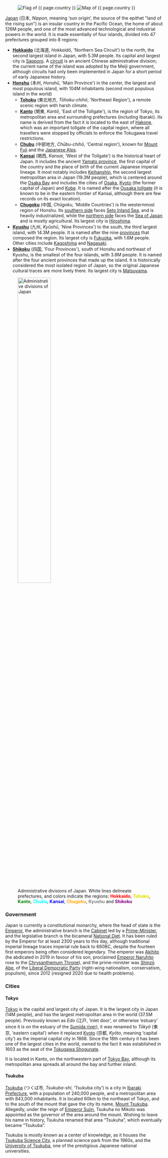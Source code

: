 <figure>
    <div class="flex-row">
        <img style="flex: 1.5000;" src="{{ page.country_flag }}" alt="Flag of {{ page.country }}">
        <img style="flex: 1.1068;" src="https://upload.wikimedia.org/wikipedia/commons/thumb/9/94/Japan_bluemarble_location_map_with_side_map_of_the_Ryukyu_Islands.jpg/850px-Japan_bluemarble_location_map_with_side_map_of_the_Ryukyu_Islands.jpg" alt="Map of {{ page.country }}">
    </div>
</figure>

[Japan](https://en.wikipedia.org/wiki/Japan) (日本, *Nippon*, meaning ‘sun origin’, the source of the epithet "land of the rising sun") is an insular country in the Pacific Ocean, the home of about 126M people, and one of the most advanced technological and industrial powers in the world. It is made essentially of four islands, divided into 47 prefectures grouped into 8 regions:

- [**Hokkaido**](https://en.wikipedia.org/wiki/Hokkaido) (北海道, *Hokkaidō*, 'Northern Sea Circuit') to the north, the second largest island in Japan, with 5.3M people. Its capital and largest city is [Sapporo](https://en.wikipedia.org/wiki/Sapporo). A [circuit](https://en.wikipedia.org/wiki/Circuit_(administrative_division)) is an ancient Chinese administrative division; the current name of the island was adopted by the Meiji government, although circuits had only been implemented in Japan for a short period of early Japanese history.
- [**Honshu**](https://en.wikipedia.org/wiki/Honshu) (本州, *Honshū*, 'Main Province') in the center, the largest and most populous island, with 104M inhabitants (second most populous island in the world)
    - [**Tohoku**](https://en.wikipedia.org/wiki/T%C5%8Dhoku_region) (東北地方, *Tōhoku-chihō*, 'Northeast Region'), a remote scenic region with harsh climate.
    - [**Kanto**](https://en.wikipedia.org/wiki/Kant%C5%8D_region) (関東, *Kantō*, 'East of the Tollgate'), is the region of Tokyo, its metropolitan area and surrounding prefectures (including Ibaraki). Its name is derived from the fact it is located to the east of [Hakone](https://en.wikipedia.org/wiki/Hakone), which was an important tollgate of the capital region, where all travellers were stopped by officials to enforce the Tokugawa travel restrictions.
    - [**Chubu**](https://en.wikipedia.org/wiki/Ch%C5%ABbu_region) (中部地方, *Chūbu-chihō*, 'Central region'), known for [Mount Fuji](https://en.wikipedia.org/wiki/Mount_Fuji) and the [Japanese Alps](https://en.wikipedia.org/wiki/Japanese_Alps).
    - [**Kansai**](https://en.wikipedia.org/wiki/Kansai_region) (関西, *Kansai*, 'West of the Tollgate') is the historical heart of Japan. It includes the ancient [Yamato province](https://en.wikipedia.org/wiki/Yamato_Province), the first capital of the country and the place of birth of the current Japanese imperial lineage. It most notably includes [Keihanshin](https://en.wikipedia.org/wiki/Keihanshin), the second largest metropolitan area in Japan (19.3M people), which is centered around the [Osaka Bay](https://en.wikipedia.org/wiki/Osaka_Bay) and includes the cities of [Osaka](https://en.wikipedia.org/wiki/Osaka), [Kyoto](https://en.wikipedia.org/wiki/Kyoto) (the former capital of Japan) and [Kobe](https://en.wikipedia.org/wiki/Kobe). It is named after the [Ousaka tollgate](https://ja.wikipedia.org/wiki/%E9%80%A2%E5%9D%82%E9%96%A2) (it is known to be in the eastern frontier of Kansai, although there are few records on its exact location).
    - [**Chugoku**](https://en.wikipedia.org/wiki/Ch%C5%ABgoku_region) (中国, *Chūgoku*, 'Middle Countries') is the westernmost region of Honshu. Its [southern side](https://en.wikipedia.org/wiki/San%27y%C5%8D_region) faces [Seto Inland Sea](https://en.wikipedia.org/wiki/Seto_Inland_Sea), and is heavily industrialized, while the [northern side](https://en.wikipedia.org/wiki/San%27in_region) faces the [Sea of Japan](https://en.wikipedia.org/wiki/Sea_of_Japan) and is mostly agricultural. Its largest city is [Hiroshima](https://en.wikipedia.org/wiki/Hiroshima).
- [**Kyushu**](https://en.wikipedia.org/wiki/Kyushu) (九州, *Kyūshū*, 'Nine Provinces') to the south, the third largest island, with 14.3M people. It is named after the nine [provinces](https://en.wikipedia.org/wiki/Provinces_of_Japan) that composed the region. Its largest city is [Fukuoka](), with 1.6M people. Other cities include [Kagoshima](https://en.wikipedia.org/wiki/Kagoshima) and [Nagasaki](https://en.wikipedia.org/wiki/Nagasaki).
- [**Shikoku**](https://en.wikipedia.org/wiki/Shikoku) (四国, 'Four Provinces'), south of Honshu and northeast of Kyushu, is the smallest of the four islands, with 3.8M people. It is named after the four ancient provinces that made up the island. It is historically considered the most isolated region of Japan, so the original Japanese cultural traces are more lively there. Its largest city is [Matsuyama](https://en.wikipedia.org/wiki/Matsuyama).

<figure>
    <img src="https://upload.wikimedia.org/wikipedia/commons/b/bc/Regions_and_Prefectures_of_Japan_2.svg" alt="Administrative divisions of Japan" style="width: 50%;">
    <figcaption>Administrative divisions of Japan. White lines delineate prefectures, and colors indicate the regions: <span style="color:red"><strong>Hokkaido</strong></span>, <span style="color:#DDDD00"><strong>Tohoku</strong></span>, <span style="color:green"><strong>Kanto</strong></span>, <span style="color:cyan"><strong>Chubu</strong></span>, <span style="color:blue"><strong>Kansai</strong></span>, <span style="color:orange"><strong>Chugoku</strong></span>, <span style="color:gray"><strong>Kyushu</strong></span> and <span style="color:purple"><strong>Shikoku</strong></span></figcaption>
</figure>

### Government

Japan is currently a constitutional monarchy, where the head of state is the [Emperor](https://en.wikipedia.org/wiki/Emperor_of_Japan), the administrative branch is the [Cabinet](https://en.wikipedia.org/wiki/Cabinet_of_Japan) led by a [Prime-Minister](https://en.wikipedia.org/wiki/Prime_Minister_of_Japan), and the legislative branch is the bicameral [National Diet](https://en.wikipedia.org/wiki/National_Diet). It has been ruled by the Emperor for at least 2300 years to this day, although traditional imperial lineage traces imperial rule back to 660BC, despite the fourteen first emperors being often considered legendary. The emperor was [Akihito](https://en.wikipedia.org/wiki/Akihito) (he abdicated in 2019 in favour of his son, proclaimed [Emperor Naruhito](https://en.wikipedia.org/wiki/Naruhito) rose to the [Chrysanthemum Throne](https://en.wikipedia.org/wiki/Chrysanthemum_Throne)), and the prime-minister was [Shinzō Abe](https://en.wikipedia.org/wiki/Shinzo_Abe), of the [Liberal Democratic Party](https://en.wikipedia.org/wiki/Liberal_Democratic_Party_(Japan)) (right-wing nationalism, conservatism, populism), since 2012 (resigned 2020 due to health problems).

### Cities

#### Tokyo

[Tokyo](https://en.wikipedia.org/wiki/Tokyo) is the capital and largest city of Japan. It is the largest city in Japan (14M people), and has the largest metropolitan area in the world (37.5M people). Previously known as *Edo* (江戸, ‘inlet door’, or otherwise ‘estuary’ since it is on the estuary of the [Sumida river](https://en.wikipedia.org/wiki/Sumida_River)), it was renamed to *Tōkyō* (東京, ‘eastern capital’) when it replaced [Kyoto](https://en.wikipedia.org/wiki/Kyoto) (京都, *Kyōto*, meaning ‘capital city’) as the imperial capital city in 1868. Since the 18th century it has been one of the largest cities in the world, owned to the fact it was established in 1603 as the seat of the [Tokugawa Shogunate](https://en.wikipedia.org/wiki/Tokugawa_shogunate).

It is located in Kanto, on the northwestern part of [Tokyo Bay](https://en.wikipedia.org/wiki/Tokyo_Bay), although its metropolitan area spreads all around the bay and further inland.

#### Tsukuba

[Tsukuba](https://en.wikipedia.org/wiki/Tsukuba,_Ibaraki) (つくば市, *Tsukuba-shi*, ‘Tsukuba city’) is a city in [Ibaraki Prefecture](https://en.wikipedia.org/wiki/Ibaraki_Prefecture), with a population of 240,000 people, and a metropolitan area with 843,000 inhabitants. It is located 60km to the northeast of Tokyo, and to the south of the mount that gave the city its name, [Mount Tsukuba](https://en.wikipedia.org/wiki/Mount_Tsukuba). Allegedly, under the reign of [Emperor Sujin](https://en.wikipedia.org/wiki/Emperor_Sujin), Tsukuha no Mikoto was appointed as the governor of the area around the mount. Wishing to leave his name in history, Tsukuha renamed that area “Tsukuha”, which eventually became “Tsukuba”.

Tsukuba is mostly known as a center of knowledge, as it houses the [Tsukuba Science City](https://www.britannica.com/place/Tsukuba-Science-City), a planned science park from the 1960s, and the [University of Tsukuba](https://en.wikipedia.org/wiki/University_of_Tsukuba), one of the prestigious Japanese national universities.
